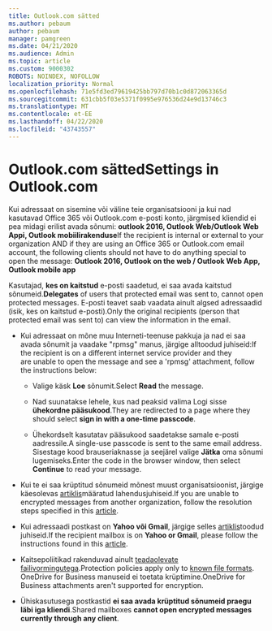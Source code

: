 ```yaml
---
title: Outlook.com sätted
ms.author: pebaum
author: pebaum
manager: pamgreen
ms.date: 04/21/2020
ms.audience: Admin
ms.topic: article
ms.custom: 9000302
ROBOTS: NOINDEX, NOFOLLOW
localization_priority: Normal
ms.openlocfilehash: 71e5fd3ed79619425bb797d70b1c0d872063365d
ms.sourcegitcommit: 631cbb5f03e5371f0995e976536d24e9d13746c3
ms.translationtype: MT
ms.contentlocale: et-EE
ms.lasthandoff: 04/22/2020
ms.locfileid: "43743557"
---
```

# <a name="settings-in-outlookcom"></a><span data-ttu-id="030df-102">Outlook.com sätted</span><span class="sxs-lookup"><span data-stu-id="030df-102">Settings in Outlook.com</span></span>

<span data-ttu-id="030df-103">Kui adressaat on sisemine või väline teie organisatsiooni ja kui nad kasutavad Office 365 või Outlook.com e-posti konto, järgmised kliendid ei pea midagi erilist avada sõnumi: **outlook 2016, Outlook Web/Outlook Web Appi, Outlook mobiilirakenduse**</span><span class="sxs-lookup"><span data-stu-id="030df-103">If the recipient is internal or external to your organization AND if they are using an Office 365 or Outlook.com email account, the following clients should not have to do anything special to open the message: **Outlook 2016, Outlook on the web / Outlook Web App, Outlook mobile app**</span></span>

<span data-ttu-id="030df-104">Kasutajad, **kes on kaitstud** e-posti saadetud, ei saa avada kaitstud sõnumeid.</span><span class="sxs-lookup"><span data-stu-id="030df-104">**Delegates** of users that protected email was sent to, cannot open protected messages.</span></span> <span data-ttu-id="030df-105">E-posti teavet saab vaadata ainult algsed adressaadid (isik, kes on kaitstud e-posti).</span><span class="sxs-lookup"><span data-stu-id="030df-105">Only the original recipients (person that protected email was sent to) can view the information in the email.</span></span>

- <span data-ttu-id="030df-106">Kui adressaat on mõne muu Interneti-teenuse pakkuja ja nad ei&nbsp;saa avada sõnumit ja vaadake "rpmsg" manus, järgige alltoodud juhiseid:</span><span class="sxs-lookup"><span data-stu-id="030df-106">If the recipient is on a different internet service provider and they are&nbsp;unable to open the message and see a 'rpmsg' attachment, follow the instructions below:</span></span>
    
    - <span data-ttu-id="030df-107">Valige käsk **Loe** sõnumit.</span><span class="sxs-lookup"><span data-stu-id="030df-107">Select **Read** the message.</span></span>
    
    - <span data-ttu-id="030df-108">Nad suunatakse lehele, kus nad peaksid valima Logi sisse **ühekordne pääsukood**.</span><span class="sxs-lookup"><span data-stu-id="030df-108">They are redirected to a page where they should select **sign in with a one-time passcode**.</span></span>
    
    - <span data-ttu-id="030df-109">Ühekordselt kasutatav pääsukood saadetakse samale e-posti aadressile.</span><span class="sxs-lookup"><span data-stu-id="030df-109">A single-use passcode is sent to the same email address.</span></span> <span data-ttu-id="030df-110">Sisestage kood brauseriaknasse ja seejärel valige **Jätka** oma sõnumi lugemiseks.</span><span class="sxs-lookup"><span data-stu-id="030df-110">Enter the code in the browser window, then select **Continue** to read your message.</span></span>

- <span data-ttu-id="030df-111">Kui te ei saa krüptitud sõnumeid mõnest muust organisatsioonist, järgige käesolevas [artiklis](https://support.office.com/article/known-issues-opening-irm-protected-emails-sent-from-users-in-other-office-365-organizations-0dec0593-a05d-4aa2-8445-9311ebab3164)määratud lahendusjuhiseid.</span><span class="sxs-lookup"><span data-stu-id="030df-111">If you are unable to encrypted messages from another organization, follow the resolution steps specified in this [article](https://support.office.com/article/known-issues-opening-irm-protected-emails-sent-from-users-in-other-office-365-organizations-0dec0593-a05d-4aa2-8445-9311ebab3164).</span></span>

- <span data-ttu-id="030df-112">Kui adressaadi postkast on **Yahoo või Gmail**, järgige selles</span> [artiklis](https://support.office.com/article/how-do-i-open-a-protected-message-1157a286-8ecc-4b1e-ac43-2a608fbf3098)toodud juhiseid.</span><span class="sxs-lookup"><span data-stu-id="030df-112">If the recipient mailbox is on **Yahoo or Gmail**, please follow the instructions</span> found in this [article](https://support.office.com/article/how-do-i-open-a-protected-message-1157a286-8ecc-4b1e-ac43-2a608fbf3098).</span></span>

- <span data-ttu-id="030df-113">Kaitsepoliitikad rakenduvad ainult [teadaolevate failivormingutega](https://docs.microsoft.com/azure/information-protection/rms-client/client-admin-guide-file-types).</span><span class="sxs-lookup"><span data-stu-id="030df-113">Protection policies apply only to [known file formats](https://docs.microsoft.com/azure/information-protection/rms-client/client-admin-guide-file-types).</span></span> <span data-ttu-id="030df-114">OneDrive for Business manuseid ei toetata krüptimine.</span><span class="sxs-lookup"><span data-stu-id="030df-114">OneDrive for Business attachments aren't supported for encryption.</span></span>

- <span data-ttu-id="030df-115">Ühiskasutusega postkastid **ei saa avada krüptitud sõnumeid praegu läbi iga kliendi**.</span><span class="sxs-lookup"><span data-stu-id="030df-115">Shared mailboxes **cannot open encrypted messages currently through any client**.</span></span> 
